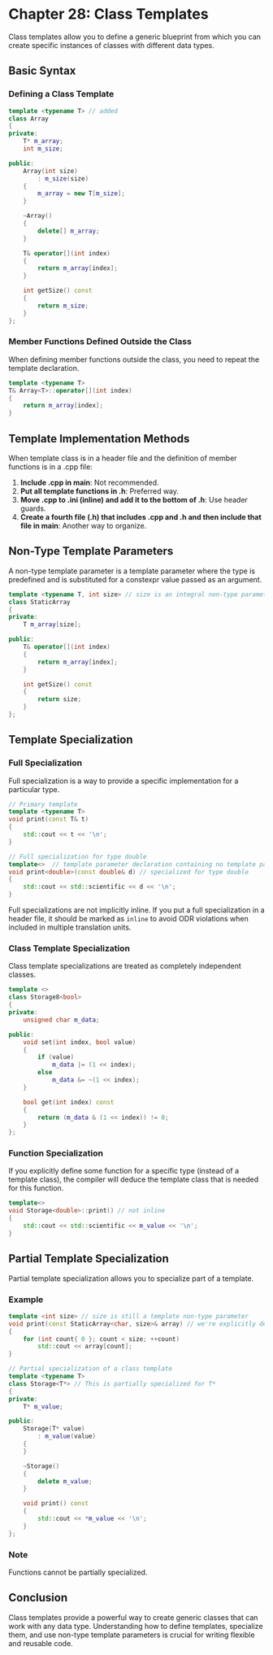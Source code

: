 # Chapter 28: Class Templates

Class templates allow you to define a generic blueprint from which you can create specific instances of classes with different data types.

## Basic Syntax

### Defining a Class Template

```cpp
template <typename T> // added
class Array
{
private:
    T* m_array;
    int m_size;

public:
    Array(int size)
        : m_size(size)
    {
        m_array = new T[m_size];
    }

    ~Array()
    {
        delete[] m_array;
    }

    T& operator[](int index)
    {
        return m_array[index];
    }

    int getSize() const
    {
        return m_size;
    }
};
```

### Member Functions Defined Outside the Class

When defining member functions outside the class, you need to repeat the template declaration.

```cpp
template <typename T>
T& Array<T>::operator[](int index)
{
    return m_array[index];
}
```

## Template Implementation Methods

When template class is in a header file and the definition of member functions is in a .cpp file:

1. **Include .cpp in main**: Not recommended.
2. **Put all template functions in .h**: Preferred way.
3. **Move .cpp to .ini (inline) and add it to the bottom of .h**: Use header guards.
4. **Create a fourth file (.h) that includes .cpp and .h and then include that file in main**: Another way to organize.

## Non-Type Template Parameters

A non-type template parameter is a template parameter where the type is predefined and is substituted for a constexpr value passed as an argument.

```cpp
template <typename T, int size> // size is an integral non-type parameter
class StaticArray
{
private:
    T m_array[size];

public:
    T& operator[](int index)
    {
        return m_array[index];
    }

    int getSize() const
    {
        return size;
    }
};
```

## Template Specialization

### Full Specialization

Full specialization is a way to provide a specific implementation for a particular type.

```cpp
// Primary template
template <typename T>
void print(const T& t)
{
    std::cout << t << '\n';
}

// Full specialization for type double
template<>  // template parameter declaration containing no template parameters
void print<double>(const double& d) // specialized for type double
{
    std::cout << std::scientific << d << '\n';
}
```

Full specializations are not implicitly inline. If you put a full specialization in a header file, it should be marked as `inline` to avoid ODR violations when included in multiple translation units.

### Class Template Specialization

Class template specializations are treated as completely independent classes.

```cpp
template <>
class Storage8<bool>
{
private:
    unsigned char m_data;

public:
    void set(int index, bool value)
    {
        if (value)
            m_data |= (1 << index);
        else
            m_data &= ~(1 << index);
    }

    bool get(int index) const
    {
        return (m_data & (1 << index)) != 0;
    }
};
```

### Function Specialization

If you explicitly define some function for a specific type (instead of a template class), the compiler will deduce the template class that is needed for this function.

```cpp
template<>
void Storage<double>::print() // not inline
{
    std::cout << std::scientific << m_value << '\n';
}
```

## Partial Template Specialization

Partial template specialization allows you to specialize part of a template.

### Example

```cpp
template <int size> // size is still a template non-type parameter
void print(const StaticArray<char, size>& array) // we're explicitly defining type char here
{
    for (int count{ 0 }; count < size; ++count)
        std::cout << array[count];
}

// Partial specialization of a class template
template <typename T>
class Storage<T*> // This is partially specialized for T*
{
private:
    T* m_value;

public:
    Storage(T* value)
        : m_value(value)
    {
    }

    ~Storage()
    {
        delete m_value;
    }

    void print() const
    {
        std::cout << *m_value << '\n';
    }
};
```

### Note

Functions cannot be partially specialized.

## Conclusion

Class templates provide a powerful way to create generic classes that can work with any data type. Understanding how to define templates, specialize them, and use non-type template parameters is crucial for writing flexible and reusable code.
